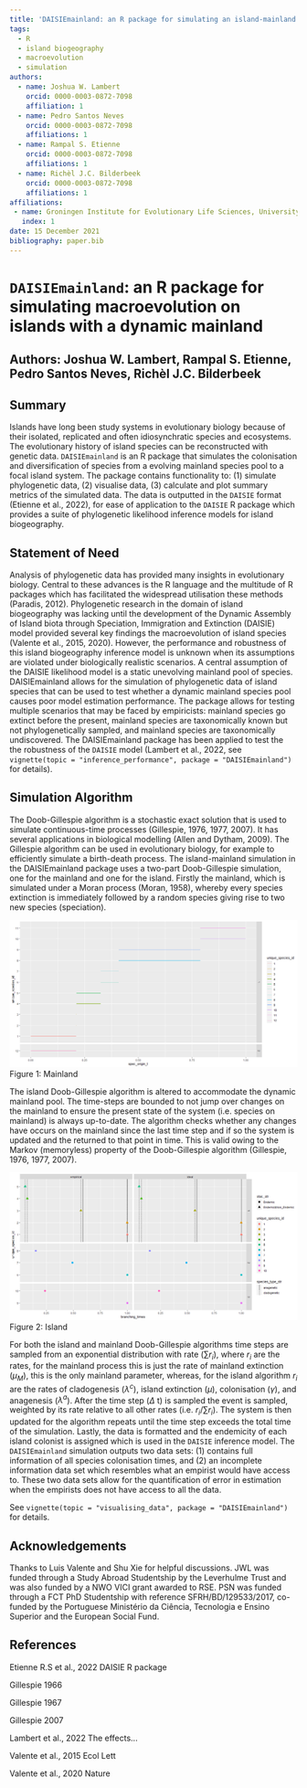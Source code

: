 ```yaml
---
title: 'DAISIEmainland: an R package for simulating an island-mainland system for macroevolution on islands'
tags:
  - R
  - island biogeography
  - macroevolution
  - simulation
authors:
  - name: Joshua W. Lambert
    orcid: 0000-0003-0872-7098
    affiliation: 1
  - name: Pedro Santos Neves
    orcid: 0000-0003-0872-7098
    affiliations: 1
  - name: Rampal S. Etienne
    orcid: 0000-0003-0872-7098
    affiliations: 1
  - name: Richèl J.C. Bilderbeek
    orcid: 0000-0003-0872-7098
    affiliations: 1
affiliations:
 - name: Groningen Institute for Evolutionary Life Sciences, University of Groningen, Box 11103, 9700 CC Groningen, The Netherlands
   index: 1
date: 15 December 2021
bibliography: paper.bib
---
```


# `DAISIEmainland`: an R package for simulating macroevolution on islands with a dynamic mainland

## Authors: Joshua W. Lambert, Rampal S. Etienne, Pedro Santos Neves, Richèl J.C. Bilderbeek

## Summary

Islands have long been study systems in evolutionary biology because of their isolated, replicated and often idiosynchratic species and ecosystems. The evolutionary history of island species can be reconstructed with genetic data. `DAISIEmainland` is an R package that simulates the colonisation and diversification of species from a evolving mainland species pool to a focal island system. The package contains functionality to: (1) simulate phylogenetic data, (2) visualise data, (3) calculate and plot summary metrics of the simulated data. The data is outputted in the `DAISIE` format (Etienne et al., 2022), for ease of application to the `DAISIE` R package which provides a suite of phylogenetic likelihood inference models for island biogeography.

## Statement of Need

Analysis of phylogenetic data has provided many insights in evolutionary biology. Central to these advances is the R language and the multitude of R packages which has facilitated the widespread utilisation these methods (Paradis, 2012). Phylogenetic research in the domain of island biogeography was lacking until the development of the Dynamic Assembly of Island biota through Speciation, Immigration and Extinction (DAISIE) model provided several key findings the macroevolution of island species (Valente et al., 2015, 2020). However, the performance and robustness of this island biogeography inference model is unknown when its assumptions are violated under biologically realistic scenarios. A central assumption of the DAISIE likelihood model is a static unevolving mainland pool of species. DAISIEmainland allows for the simulation of phylogenetic data of island species that can be used to test whether a dynamic mainland species pool causes poor model estimation performance. The package allows for testing multiple scenarios that may be faced by empiricists: mainland species go extinct before the present, mainland species are taxonomically known but not phylogenetically sampled, and mainland species are taxonomically undiscovered. The DAISIEmainland package has been applied to test the the robustness of the `DAISIE` model (Lambert et al., 2022, see `vignette(topic = "inference_performance", package = "DAISIEmainland")` for details).

## Simulation Algorithm

The Doob-Gillespie algorithm is a stochastic exact solution that is used to simulate continuous-time processes (Gillespie, 1976, 1977, 2007). It has several applications in biological modelling (Allen and Dytham, 2009). The Gillespie algorithm can be used in evolutionary biology, for example to efficiently simulate a birth-death process. The island-mainland simulation in the DAISIEmainland package uses a two-part Doob-Gillespie simulation, one for the mainland and one for the island. Firstly the mainland, which is simulated under a Moran process (Moran, 1958), whereby every species extinction is immediately followed by a random species giving rise to two new species (speciation).

![mainland](figs/mainland.png)
Figure 1: Mainland 

The island Doob-Gillespie algorithm is altered to accommodate the dynamic mainland pool. The time-steps are bounded to not jump over changes on the mainland to ensure the present state of the system (i.e. species on mainland) is always up-to-date. The algorithm checks whether any changes have occurs on the mainland since the last time step and if so the system is updated and the returned to that point in time. This is valid owing to the Markov (memoryless) property of the Doob-Gillespie algorithm (Gillespie, 1976, 1977, 2007).

![island](figs/island.png)
Figure 2: Island

For both the island and mainland Doob-Gillespie algorithms time steps are sampled from an exponential distribution with rate $(\sum r_i)$, where $r_i$ are the rates, for the mainland process this is just the rate of mainland extinction ($\mu_M$), this is the only mainland parameter, whereas, for the island algorithm $r_i$ are the rates of cladogenesis ($\lambda^c$), island extinction ($\mu$), colonisation ($\gamma$), and anagenesis ($\lambda^a$). After the time step ($\Delta$ t) is sampled the event is sampled, weighted by its rate relative to all other rates (i.e. $r_i / \sum r_i$). The system is then updated for the algorithm repeats until the time step exceeds the total time of the simulation. Lastly, the data is formatted and the endemicity of each island colonist is assigned which is used in the `DAISIE` inference model. The `DAISIEmainland` simulation outputs two data sets: (1) contains full information of all species colonisation times, and (2) an incomplete information data set which resembles what an empirist would have access to. These two data sets allow for the quantification of error in estimation when the empirists does not have access to all the data.

See `vignette(topic = "visualising_data", package = "DAISIEmainland")` for details.

## Acknowledgements

Thanks to Luis Valente and Shu Xie for helpful discussions. JWL was funded through a Study Abroad Studentship by the Leverhulme Trust and was also funded by a NWO VICI grant awarded to RSE. PSN was funded through a FCT PhD Studentship with reference SFRH/BD/129533/2017, co-funded by the Portuguese Ministério da Ciência, Tecnologia e Ensino Superior and the European Social Fund.

## References

Etienne R.S et al., 2022 DAISIE R package

Gillespie 1966

Gillespie 1967

Gillespie 2007

Lambert et al., 2022 The effects...

Valente et al., 2015 Ecol Lett

Valente et al., 2020 Nature